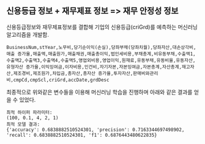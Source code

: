 ## 신용등급 정보 + 재무제표 정보 => 재무 안정성 정보
신용등급정보와 재무제표정보를 결합해 기업의 신용등급(criGrd)를 예측하는 머신러닝 알고리즘을 개발함.

```
BusinessNum,stYear,노무비,당기순이익(손실),당좌부채(당좌차월),당좌자산,대손상각비,매출 증가율,매출액,매출원가,매출채권,매출총이익,법인세비용,부채총계,비유동부채,수출액1,수출액2,수출액3,수출액4,수출액5,영업외비용,영업이익,원재료,유동부채,유동비율,유동자산,유형자산 증가율,이익잉여금,이자비용,인건비,자기자본,자본잉여금,자본총계,자산총계,재고자산,제조경비,제조원가,차입금,총자산,총자산 증가율,투자자산,판매비와관리비,cmpCd,cmpScl,criGrd,accDate,grdDesc
```

최종적으로 위와같은 변수들을 이용해 머신러닝 학습을 진행하며 아래와 같은 결과를 얻을 수 있었다.

```
최적 하이퍼 파라미터:
(100, 0.1, 4, 2, 1)
최적 모델 결과:
{'accuracy': 0.6838882510524301, 'precision': 0.7163344697498902, 'recall': 0.6838882510524301, 'f1': 0.6876443480622835}
```